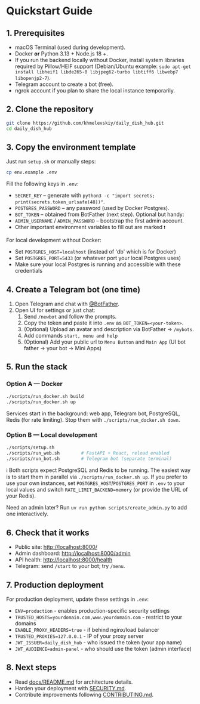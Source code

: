 # Quickstart Guide

## 1. Prerequisites

- macOS Terminal (used during development).
- Docker **or** Python 3.13 + Node.js 18 +.
- If you run the backend locally without Docker, install system libraries required by Pillow/HEIF support (Debian/Ubuntu example: `sudo apt-get install libheif1 libde265-0 libjpeg62-turbo libtiff6 libwebp7 libopenjp2-7`).
- Telegram account to create a bot (free).
- ngrok account if you plan to share the local instance temporarily.

## 2. Clone the repository

```bash
git clone https://github.com/khmelevskiy/daily_dish_hub.git
cd daily_dish_hub
```

## 3. Copy the environment template

Just run `setup.sh` or manually steps:

```bash
cp env.example .env
```

Fill the following keys in `.env`:

- `SECRET_KEY` – generate with `python3 -c "import secrets; print(secrets.token_urlsafe(48))"`.
- `POSTGRES_PASSWORD` – any password (used by Docker Postgres).
- `BOT_TOKEN` – obtained from BotFather (next step).
  Optional but handy:
- `ADMIN_USERNAME` / `ADMIN_PASSWORD` – bootstrap the first admin account.
- Other important environment variables to fill out are marked `❗️`

For local development without Docker:

- Set `POSTGRES_HOST=localhost` (instead of 'db' which is for Docker)
- Set `POSTGRES_PORT=5433` (or whatever port your local Postgres uses)
- Make sure your local Postgres is running and accessible with these credentials

## 4. Create a Telegram bot (one time)

1. Open Telegram and chat with [@BotFather](https://t.me/BotFather).
2. Open UI for settings or just chat:
   1. Send `/newbot` and follow the prompts.
   2. Copy the token and paste it into `.env` as `BOT_TOKEN=<your-token>`.
   3. (Optional) Upload an avatar and description via BotFather → `/mybots`.
   4. Add commands `start, menu and help`
   5. (Optional) Add your public url to `Menu Button` and `Main App` (UI bot father -> your bot -> Mini Apps)

## 5. Run the stack

### Option A — Docker

```bash
./scripts/run_docker.sh build
./scripts/run_docker.sh up
```

Services start in the background: web app, Telegram bot, PostgreSQL, Redis (for rate limiting). Stop them with `./scripts/run_docker.sh down`.

### Option B — Local development

```bash
./scripts/setup.sh
./scripts/run_web.sh        # FastAPI + React, reload enabled
./scripts/run_bot.sh        # Telegram bot (separate terminal)
```

ℹ️ Both scripts expect PostgreSQL and Redis to be running. The easiest way is to start them in parallel via `./scripts/run_docker.sh up`. If you prefer to use your own instances, set `POSTGRES_HOST`/`POSTGRES_PORT` in `.env` to your local values and switch `RATE_LIMIT_BACKEND=memory` (or provide the URL of your Redis).

Need an admin later? Run `uv run python scripts/create_admin.py` to add one interactively.

## 6. Check that it works

- Public site: <http://localhost:8000/>
- Admin dashboard: <http://localhost:8000/admin>
- API health: <http://localhost:8000/health>
- Telegram: send `/start` to your bot; try `/menu`.

## 7. Production deployment

For production deployment, update these settings in `.env`:

- `ENV=production` - enables production-specific security settings
- `TRUSTED_HOSTS=yourdomain.com,www.yourdomain.com` - restrict to your domains
- `ENABLE_PROXY_HEADERS=true` - if behind nginx/load balancer
- `TRUSTED_PROXIES=127.0.0.1` - IP of your proxy server
- `JWT_ISSUER=daily_dish_hub` - who issued the token (your app name)
- `JWT_AUDIENCE=admin-panel` - who should use the token (admin interface)

## 8. Next steps

- Read [docs/README.md](docs/README.md) for architecture details.
- Harden your deployment with [SECURITY.md](SECURITY.md).
- Contribute improvements following [CONTRIBUTING.md](CONTRIBUTING.md).
